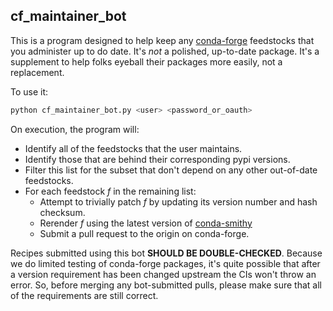 ## cf_maintainer_bot

This is a program designed to help keep any [conda-forge]() feedstocks that you administer up to do date. It's *not* a polished, up-to-date package. It's a supplement to help folks eyeball their packages more easily, not a replacement.

To use it:

```bash
python cf_maintainer_bot.py <user> <password_or_oauth>
```

On execution, the program will:
* Identify all of the feedstocks that the user maintains.
* Identify those that are behind their corresponding pypi versions.
* Filter this list for the subset that don't depend on any other out-of-date feedstocks.
* For each feedstock *f* in the remaining list:
    * Attempt to trivially patch *f* by updating its version number and hash checksum.
    * Rerender *f* using the latest version of [conda-smithy]()
    * Submit a pull request to the origin on conda-forge.


Recipes submitted using this bot **SHOULD BE DOUBLE-CHECKED**. Because we do limited testing of conda-forge packages, it's quite possible that after a version requirement has been changed upstream the CIs won't throw an error. So, before merging any bot-submitted pulls, please make sure that all of the requirements are still correct.
